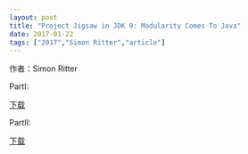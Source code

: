 ```yaml
---
layout: post
title: "Project Jigsaw in JDK 9: Modularity Comes To Java"
date: 2017-01-22
tags: ["2017","Simon Ritter","article"]
---
```


作者：Simon Ritter 

PartI:

[下载](http://greenteajug.github.io/images/jdk9-simon-1-30.pdf)

PartII:

[下载](http://greenteajug.github.io/images/jdk9-simon-31-59.pdf)